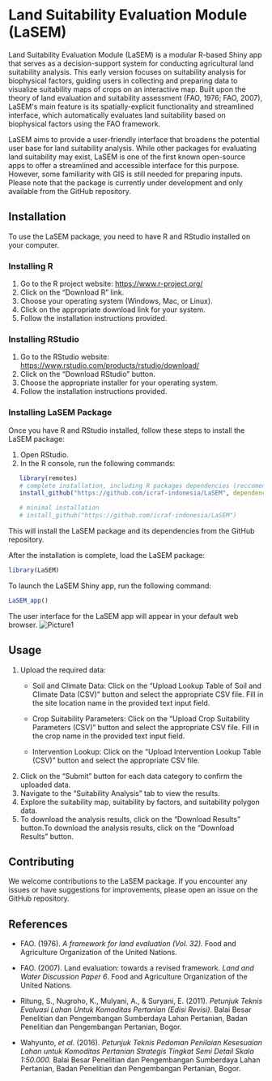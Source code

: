 
<!-- README.md is generated from README.Rmd. Please edit that file -->

# Land Suitability Evaluation Module (LaSEM)

<!-- badges: start -->
<!-- badges: end -->


Land Suitability Evaluation Module (LaSEM) is a modular R-based Shiny app that serves as a decision-support system for conducting agricultural land suitability analysis. This early version focuses on suitability analysis for biophysical factors, guiding users in collecting and preparing data to visualize suitability maps of crops on an interactive map. Built upon the theory of land evaluation and suitability assessment (FAO, 1976; FAO, 2007), LaSEM's main feature is its spatially-explicit functionality and streamlined interface, which automatically evaluates land suitability based on biophysical factors using the FAO framework.

LaSEM aims to provide a user-friendly interface that broadens the potential user base for land suitability analysis. While other packages for evaluating land suitability may exist, LaSEM is one of the first known open-source apps to offer a streamlined and accessible interface for this purpose. However, some familiarity with GIS is still needed for preparing inputs. Please note that the package is currently under development and only available from the GitHub repository.

## Installation

To use the LaSEM package, you need to have R and RStudio installed on
your computer.

### Installing R

1.  Go to the R project website: <https://www.r-project.org/>
2.  Click on the “Download R” link.
3.  Choose your operating system (Windows, Mac, or Linux).
4.  Click on the appropriate download link for your system.
5.  Follow the installation instructions provided.

### Installing RStudio

1.  Go to the RStudio website:
    <https://www.rstudio.com/products/rstudio/download/>
2.  Click on the “Download RStudio” button.
3.  Choose the appropriate installer for your operating system.
4.  Follow the installation instructions provided.

### Installing LaSEM Package

Once you have R and RStudio installed, follow these steps to install the
LaSEM package:

1.  Open RStudio.
2.  In the R console, run the following commands:

``` r
   library(remotes)
   # complete installation, including R packages dependencies (reccomended)
   install_github("https://github.com/icraf-indonesia/LaSEM", dependencies = TRUE)

   # minimal installation
   # install_github("https://github.com/icraf-indonesia/LaSEM")
```

This will install the LaSEM package and its dependencies from the GitHub
repository.

After the installation is complete, load the LaSEM package:

``` r
library(LaSEM)
```

To launch the LaSEM Shiny app, run the following command:

``` r
LaSEM_app()
```

The user interface for the LaSEM app will appear in your default web
browser.
![Picture1](https://github.com/icraf-indonesia/LaSEM/assets/14798903/e41bb0bd-7a6d-48de-ac89-bb35e2a6ff68)



## Usage

1.  Upload the required data:
    - Soil and Climate Data: Click on the “Upload Lookup Table of Soil
      and Climate Data (CSV)” button and select the appropriate CSV
      file. Fill in the site location name in the provided text input
      field.

    - Crop Suitability Parameters: Click on the “Upload Crop Suitability
      Parameters (CSV)” button and select the appropriate CSV file. Fill
      in the crop name in the provided text input field.

    - Intervention Lookup: Click on the “Upload Intervention Lookup
      Table (CSV)” button and select the appropriate CSV file.
2.  Click on the “Submit” button for each data category to confirm the
    uploaded data.
3.  Navigate to the “Suitability Analysis” tab to view the results.
4.  Explore the suitability map, suitability by factors, and suitability
    polygon data.
5.  To download the analysis results, click on the “Download Results”
    button.To download the analysis results, click on the “Download
    Results” button.

## Contributing

We welcome contributions to the LaSEM package. If you encounter any
issues or have suggestions for improvements, please open an issue on the
GitHub repository.

## References

- FAO. (1976). *A framework for land evaluation (Vol. 32).* Food and
  Agriculture Organization of the United Nations.

- FAO. (2007). Land evaluation: towards a revised framework. *Land and
  Water Discussion Paper 6*. Food and Agriculture Organization of the
  United Nations.

- Ritung, S., Nugroho, K., Mulyani, A., & Suryani, E. (2011). *Petunjuk
  Teknis Evaluasi Lahan Untuk Komoditas Pertanian (Edisi Revisi)*. Balai
  Besar Penelitian dan Pengembangan Sumberdaya Lahan Pertanian, Badan
  Penelitian dan Pengembangan Pertanian, Bogor.

- Wahyunto, *et al*. (2016). *Petunjuk Teknis Pedoman Penilaian
  Kesesuaian Lahan untuk Komoditas Pertanian Strategis Tingkat Semi
  Detail Skala 1:50.000.* Balai Besar Penelitian dan Pengembangan
  Sumberdaya Lahan Pertanian, Badan Penelitian dan Pengembangan
  Pertanian, Bogor.
